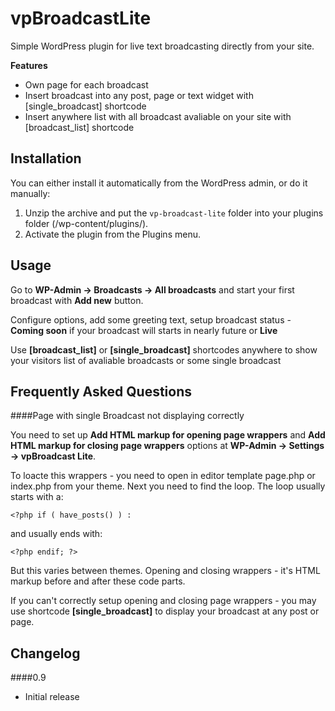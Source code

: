 vpBroadcastLite
===============

Simple WordPress plugin for live text broadcasting directly from your site.

**Features**
- Own page for each broadcast
- Insert broadcast into any post, page or text widget with [single_broadcast] shortcode
- Insert anywhere list with all broadcast avaliable on your site with [broadcast_list] shortcode

Installation
----

You can either install it automatically from the WordPress admin, or do it manually:

1. Unzip the archive and put the `vp-broadcast-lite` folder into your plugins folder (/wp-content/plugins/).
1. Activate the plugin from the Plugins menu.

Usage
----

Go to **WP-Admin -> Broadcasts -> All broadcasts** and start your first broadcast with **Add new** button.

Configure options, add some greeting text, setup broadcast status - **Coming soon** if your broadcast will starts in nearly future or **Live**

Use **[broadcast_list]** or **[single_broadcast]** shortcodes anywhere to show your visitors list of avaliable broadcasts or some single broadcast

Frequently Asked Questions
----


####Page with single Broadcast not displaying correctly

You need to set up **Add HTML markup for opening page wrappers** and **Add HTML markup for closing page wrappers** options at **WP-Admin -> Settings -> vpBroadcast Lite**. 

To loacte this wrappers - you need to open in editor template page.php or index.php from your theme. Next you need to find the loop. The loop usually starts with a:

`<?php if ( have_posts() ) :`

and usually ends with:

`<?php endif; ?>`

But this varies between themes. Opening and closing wrappers - it's HTML markup before and after these code parts.

If you can't correctly setup opening and closing page wrappers - you may use shortcode **[single_broadcast]** to display your broadcast at any post or page.

Changelog
----

####0.9
* Initial release
